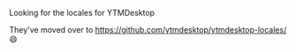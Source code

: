 Looking for the locales for YTMDesktop

They've moved over to https://github.com/ytmdesktop/ytmdesktop-locales/ 😄
